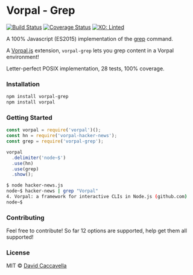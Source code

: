 # Vorpal - Grep

[![Build Status](https://travis-ci.org/vorpaljs/vorpal-grep.svg)](https://travis-ci.org/vorpaljs/vorpal-grep)
[![Coverage Status](https://coveralls.io/repos/vorpaljs/vorpal-grep/badge.svg?branch=master)](https://coveralls.io/r/vorpaljs/vorpal-grep?branch=master)
[![XO: Linted](https://img.shields.io/badge/xo-linted-blue.svg)](https://github.com/sindresorhus/xo)

A 100% Javascript (ES2015) implementation of the [grep](https://en.wikipedia.org/wiki/Grep) command.

A [Vorpal.js](https://github.com/dthree/vorpal) extension, `vorpal-grep` lets you grep content in a Vorpal environment!

Letter-perfect POSIX implementation, 28 tests, 100% coverage.

### Installation

```bash
npm install vorpal-grep
npm install vorpal
```

### Getting Started

```js
const vorpal = require('vorpal')();
const hn = require('vorpal-hacker-news');
const grep = require('vorpal-grep');

vorpal
  .delimiter('node~$')
  .use(hn)
  .use(grep)
  .show();
```

```bash
$ node hacker-news.js
node~$ hacker-news | grep "Vorpal"
4. Vorpal: a framework for interactive CLIs in Node.js (github.com)
node~$
```

### Contributing

Feel free to contribute! So far 12 options are supported, help get them all supported!

### License

MIT © [David Caccavella](https://github.com/dthree)


